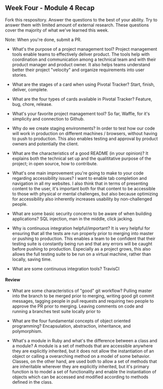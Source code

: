 ## Week Four - Module 4 Recap

Fork this respository. Answer the questions to the best of your ability. Try to answer them with limited amount of external research. These questions cover the majority of what we've learned this week. 

Note: When you're done, submit a PR. 

* What's the purpose of a project management tool?
Project management tools enable teams to effectively deliver product. The tools help with coordination and communication among a technical team and with their product manager and product owner. It also helps teams understand better their project "velocity" and organize requirements into user stories. 

* What are the stages of a card when using Pivotal Tracker?
Start, finish, deliver, complete.

* What are the four types of cards available in Pivotal Tracker?
Feature, bug, chore, release.
* What's your favorite project management tool?
So far, Waffle, for it's simplicity and connection to Github.

* Why do we create staging environments?
In order to test how our code will work in production on different machines / browsers, without having to push to production. This also enables testing and approval by product owners and potentially the client.

* What are the characteristics of a good README (in your opinion)?
It explains both the technical set up and the qualititative purpose of the project; in open source, how to contribute.

* What's one main improvement you're going to make to your code regarding accessibility issues?
I want to enable tab completion and navigation in all my websites. I also think that in terms of presenting content to the user, it's important both for that content to be accessible to those with physical or mental challenges, but also because optimizing for accessibility also inherently increases usability by non-challenged people. 

* What are some basic security concerns to be aware of when building applications?
SQL injection, man in the middle, click jacking.

* Why is continuous integration helpful/important?
It is very helpful for ensuring that all the tests are run properly prior to merging into master or pushing to production. This enables a team to be confident that their testing suite is constantly being run and that any errors will be caught before pushing to production. Especially as a project grows, this also allows the full testing suite to be run on a virtual machine, rather than locally, saving time.  

* What are some continuous integration tools?
TravisCI

#### Review  

* What are some characteristics of "good" git workflow?
Pulling master into the branch to be merged prior to merging, writing good git commit messages, tagging people in pull requests and requiring two people to approve the PR prior to merging. Leaving comments on code and running a branches test suite locally prior to 

* What are the four fundamental concepts of object oriented programming?
Encapsulation, abstraction, inheritance, and polymorphism. 

* What's a module in Ruby and what's the difference between a class and a module?
A module is a set of methods that are accessible anywhere they are explicitly inherited, but it does not allow the instantiation of an object or calling a overarching method on a model of some behavior. Classes, on the other hand, are used both to allow a set of methods that are inheritable wherever they are explicitly inherited, but it's primary function is to model a set of functionality and enable the instantiation of objects which can be accessed and modified according to methods defined in the class. 


